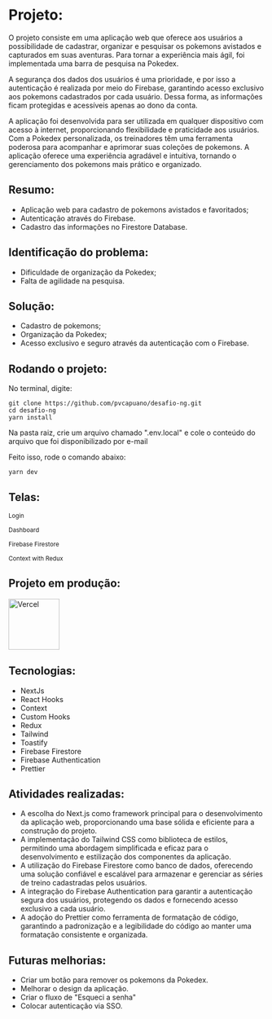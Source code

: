 # Projeto:

O projeto consiste em uma aplicação web que oferece aos usuários a possibilidade de cadastrar, organizar e pesquisar os pokemons avistados e capturados em suas aventuras. Para tornar a experiência mais ágil, foi implementada uma barra de pesquisa na Pokedex.

A segurança dos dados dos usuários é uma prioridade, e por isso a autenticação é realizada por meio do Firebase, garantindo acesso exclusivo aos pokemons cadastrados por cada usuário. Dessa forma, as informações ficam protegidas e acessíveis apenas ao dono da conta.

A aplicação foi desenvolvida para ser utilizada em qualquer dispositivo com acesso à internet, proporcionando flexibilidade e praticidade aos usuários. Com a Pokedex personalizada, os treinadores têm uma ferramenta poderosa para acompanhar e aprimorar suas coleções de pokemons. A aplicação oferece uma experiência agradável e intuitiva, tornando o gerenciamento dos pokemons mais prático e organizado.

## Resumo:

- Aplicação web para cadastro de pokemons avistados e favoritados;
- Autenticação através do Firebase.
- Cadastro das informações no Firestore Database.

## Identificação do problema:

- Dificuldade de organização da Pokedex;
- Falta de agilidade na pesquisa.

## Solução:

- Cadastro de pokemons;
- Organização da Pokedex;
- Acesso exclusivo e seguro através da autenticação com o Firebase.

## Rodando o projeto:

No terminal, digite:

```
git clone https://github.com/pvcapuano/desafio-ng.git
cd desafio-ng
yarn install
```

Na pasta raiz, crie um arquivo chamado ".env.local" e cole o conteúdo do arquivo que foi disponibilizado por e-mail

Feito isso, rode o comando abaixo:

```
yarn dev
```

####

## Telas:

<sub>Login</sub>

<sub>Dashboard</sub>

<sub>Firebase Firestore</sub>

<sub>Context with Redux</sub>

## Projeto em produção:

<p>
 <a href="https://my-workout-kw91.vercel.app/" target="_blank"> 
  <img src="https://ml.globenewswire.com/Resource/Download/3a54c241-a668-4c94-9747-3d3da9da3bf2?size=2" alt="Vercel" width="100"/> 
 </a>
</p>

## Tecnologias:

- NextJs
- React Hooks
- Context
- Custom Hooks
- Redux
- Tailwind
- Toastify
- Firebase Firestore
- Firebase Authentication
- Prettier

## Atividades realizadas:

- A escolha do Next.js como framework principal para o desenvolvimento da aplicação web, proporcionando uma base sólida e eficiente para a construção do projeto.
- A implementação do Tailwind CSS como biblioteca de estilos, permitindo uma abordagem simplificada e eficaz para o desenvolvimento e estilização dos componentes da aplicação.
- A utilização do Firebase Firestore como banco de dados, oferecendo uma solução confiável e escalável para armazenar e gerenciar as séries de treino cadastradas pelos usuários.
- A integração do Firebase Authentication para garantir a autenticação segura dos usuários, protegendo os dados e fornecendo acesso exclusivo a cada usuário.
- A adoção do Prettier como ferramenta de formatação de código, garantindo a padronização e a legibilidade do código ao manter uma formatação consistente e organizada.

## Futuras melhorias:

- Criar um botão para remover os pokemons da Pokedex.
- Melhorar o design da aplicação.
- Criar o fluxo de "Esqueci a senha"
- Colocar autenticação via SSO.
